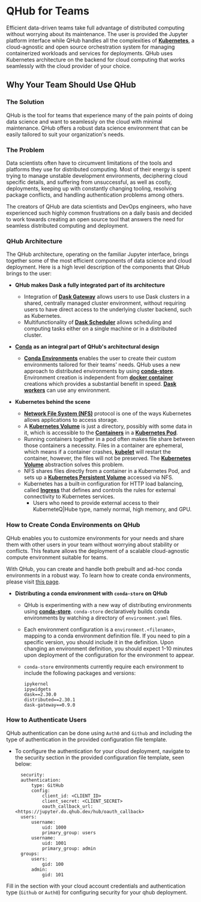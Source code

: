 # QHub for Teams

Efficient data-driven teams take full advantage of distributed computing without worrying about its maintenance. The user is provided the Jupyter platform interface while QHub handles all the complexities of [**Kubernetes**](https://kubernetes.io/docs/home/), a cloud-agnostic and open source orchestration system for managing containerized workloads and services for deployments. QHub uses Kubernetes architecture on the backend for cloud computing that works seamlessly with the cloud provider of your choice.

## Why Your Team Should Use QHub

### The Solution

QHub is the tool for teams that experience many of the pain points of doing data science and want to seamlessly on the cloud with minimal maintenance. QHub offers a robust data science environment that can be easily tailored to suit your organization's needs.


### The Problem

Data scientists often have to circumvent limitations of the tools and platforms they use for distributed computing. Most of their energy is spent trying to manage unstable development environments, deciphering cloud specific details, and suffering from unsuccessful, as well as costly, deployments, keeping up with constantly changing tooling, resolving package conflicts, and handling authentication problems among others.

The creators of QHub are data scientists and DevOps engineers, who have experienced such highly common frustrations on a daily basis and decided to work towards creating an open source tool that answers the need for seamless distributed computing and deployment.


### QHub Architecture

The QHub architecture, operating on the familiar Jupyter interface, brings together some of the most efficient components of data science and cloud deployment. Here is a high level description of the components that QHub brings to the user:

+ **QHub makes Dask a fully integrated part of its architecture**

  + Integration of [**Dask Gateway**](https://gateway.dask.org/) allows users to use Dask clusters in a shared, centrally managed cluster environment, without requiring users to have direct access to the underlying cluster backend, such as Kubernetes.
  + Multifunctionality of [**Dask Scheduler**](https://docs.dask.org/en/latest/scheduler-overview.html) allows scheduling and computing tasks either on a single machine or in a distributed cluster.

+ [**Conda**](https://docs.conda.io/en/latest/) **as an integral part of QHub's architectural design**

  + [**Conda Environments**](https://docs.conda.io/projects/conda/en/latest/user-guide/concepts/environments.html) enables the user to create their custom environments tailored for their teams' needs. QHub uses a new approach to distributed environments by using [**conda-store**](https://github.com/quansight/conda-store). Environment creation is independent from [**docker container**](https://www.docker.com/resources/what-container) creations which provides a substantial benefit in speed. [**Dask workers**](https://distributed.dask.org/en/latest/worker.html) can use any environment.

+ **Kubernetes behind the scene**

  + [**Network File System (NFS)**](https://en.wikipedia.org/wiki/Network_File_System) protocol is one of the ways Kubernetes allows applications to access storage.
  + A [**Kubernetes Volume**](https://kubernetes.io/docs/concepts/storage/volumes/) is just a directory, possibly with some data in it, which is accessible to the [**Containers**](https://kubernetes.io/docs/concepts/containers/) in a [**Kubernetes Pod**](https://kubernetes.io/docs/concepts/workloads/pods/pod/).
  + Running containers together in a pod often makes file share between those containers a necessity. Files in a container are ephemeral, which means if a container crashes, [**kubelet**](https://kubernetes.io/docs/reference/command-line-tools-reference/kubelet/#:~:text=Synopsis,object%20that%20describes%20a%20pod) will restart the container, however, the files will not be preserved. The [**Kubernetes Volume**](https://kubernetes.io/docs/concepts/storage/volumes/#types-of-volumes) abstraction solves this problem.
  + NFS shares files directly from a container in a Kubernetes Pod, and sets up a [**Kubernetes Persistent Volume**](https://kubernetes.io/docs/concepts/storage/persistent-volumes/) accessed via NFS.
  + Kubernetes has a built‑in configuration for HTTP load balancing, called [**Ingress**](https://kubernetes.io/docs/concepts/services-networking/ingress/) that defines and controls the rules for external connectivity to Kubernetes services.
    + Users who need to provide external access to their KuberneteQ|Hube type, namely normal, high memory, and GPU.

### How to Create Conda Environments on QHub

QHub enables you to customize environments for your needs and share them with other users in your team without worrying about stability or conflicts. This feature allows the deployment of a scalable cloud-agnostic compute environment suitable for teams.

With QHub, you can create and handle both prebuilt and ad-hoc conda environments in a robust way. To learn how to create conda environments, please visit [this page](https://docs.conda.io/projects/conda/en/latest/user-guide/tasks/manage-environments.html).

+ **Distributing a conda environment with `conda-store` on QHub**
  + QHub is experimenting with a new way of distributing environments using [**conda-store**](https://github.com/quansight/conda-store). `conda-store` declaratively builds conda environments by watching a directory of `environment.yaml` files.

  + Each environment configuration is a `environment.<filename>`, mapping to a conda environment definition file. If you need to pin a specific version, you should include it in the definition. Upon changing an environment definition, you should expect 1-10 minutes upon deployment of the configuration for the environment to appear.

  + `conda-store` environments currently require each environment to include the following packages and versions:

        ipykernel
        ipywidgets
        dask==2.30.0
        distributed==2.30.1
        dask-gateway==0.9.0

### How to Authenticate Users

QHub authentication can be done using `Auth0` and `Github` and including the type of authentication in the provided configuration file template.

+ To configure the authentication for your cloud deployment, navigate to the security section in the provided configuration file template, seen below:

        security:
        authentication:
            type: GitHub
            config:
                client_id: <CLIENT_ID>
                client_secret: <CLIENT_SECRET>
                oauth_callback_url: <https://jupyter.do.qhub.dev/hub/oauth_callback>
        users:
            username:
                uid: 1000
                primary_group: users
            username:
                uid: 1001
                primary_group: admin
        groups:
            users:
                gid: 100
            admin:
                gid: 101

Fill in the section with your cloud account credentials and authentication type (`Github` or `Auth0`) for configuring security for your qhub deployment.
